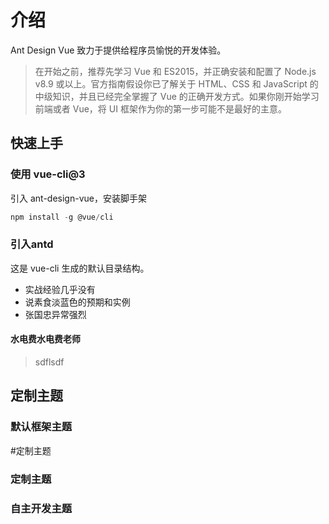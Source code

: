 
# 介绍
Ant Design Vue 致力于提供给程序员愉悦的开发体验。
> 在开始之前，推荐先学习 Vue 和 ES2015，并正确安装和配置了 Node.js v8.9 或以上。官方指南假设你已了解关于 HTML、CSS 和 JavaScript 的中级知识，并且已经完全掌握了 Vue 的正确开发方式。如果你刚开始学习前端或者 Vue，将 UI 框架作为你的第一步可能不是最好的主意。

## 快速上手
### 使用 vue-cli@3
引入 ant-design-vue，安装脚手架
```js
npm install -g @vue/cli
```
### 引入antd
这是 vue-cli 生成的默认目录结构。
- 实战经验几乎没有
- 说素食淡蓝色的预期和实例
- 张国忠异常强烈

#### 水电费水电费老师
> sdflsdf

## 定制主题
### 默认框架主题

#定制主题
### 定制主题
### 自主开发主题
<test></test>
